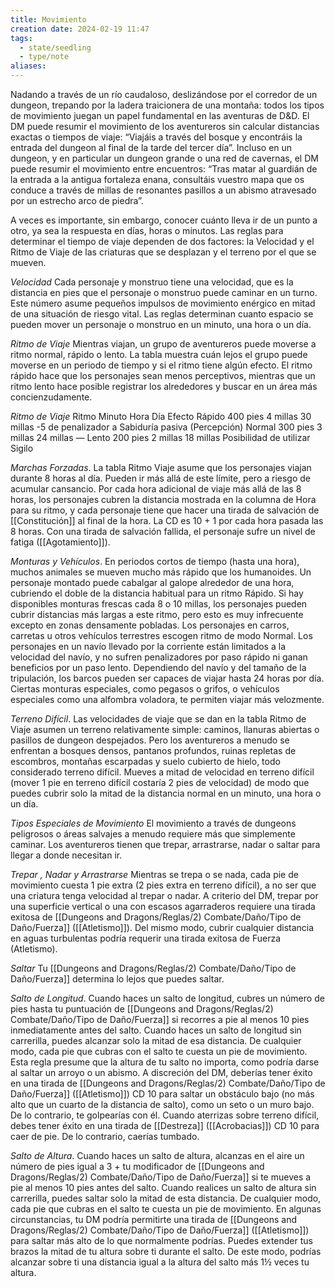 ```yaml
---
title: Movimiento
creation date: 2024-02-19 11:47
tags:
  - state/seedling
  - type/note
aliases:
---
```

Nadando a través de un río caudaloso, deslizándose por el corredor de un dungeon, trepando por la ladera traicionera de una montaña: todos los tipos de movimiento juegan un papel fundamental en las aventuras de D&D.
El DM puede resumir el movimiento de los aventureros sin calcular distancias exactas o tiempos de viaje: “Viajáis a través del bosque y encontráis la entrada del dungeon al final de la tarde del tercer día”. Incluso en un dungeon, y en particular un dungeon grande o una red de cavernas, el DM puede resumir el movimiento entre encuentros: “Tras matar al guardián de la entrada a la antigua fortaleza enana, consultáis vuestro mapa que os conduce a través de millas de resonantes pasillos a un abismo atravesado por un estrecho arco de piedra”.

A veces es importante, sin embargo, conocer cuánto lleva ir de un punto a otro, ya sea la respuesta en días, horas o minutos. Las reglas para determinar el tiempo de viaje dependen de dos factores: la Velocidad y el Ritmo de Viaje de las criaturas que se desplazan y el terreno por el que se mueven.

*Velocidad*
Cada personaje y monstruo tiene una velocidad, que es la distancia en pies que el personaje o monstruo puede caminar en un turno. Este número asume pequeños impulsos de movimiento enérgico en mitad de una situación de riesgo vital.
Las reglas determinan cuanto espacio se pueden mover un personaje o monstruo en un minuto, una hora o un día.

*Ritmo de Viaje*
Mientras viajan, un grupo de aventureros puede moverse a ritmo normal, rápido o lento.
La tabla muestra cuán lejos el grupo puede moverse en un periodo de tiempo y si el ritmo tiene algún efecto. El ritmo rápido hace que los personajes sean menos perceptivos, mientras que un ritmo lento hace posible registrar los alrededores y buscar en un área más concienzudamente.

*Ritmo de Viaje*
Ritmo            Minuto           Hora              Día           Efecto
Rápido         400 pies        4 millas      30 millas     -5 de penalizador a Sabiduría pasiva (Percepción)
Normal         300 pies        3 millas      24 millas      —
Lento           200 pies         2 millas      18 millas      Posibilidad de utilizar Sigilo


*Marchas Forzadas*. La tabla Ritmo Viaje asume que los personajes viajan durante 8 horas al día. Pueden ir más allá de este límite, pero a riesgo de acumular cansancio.
Por cada hora adicional de viaje más allá de las 8 horas, los personajes cubren la distancia mostrada en la columna de Hora para su ritmo, y cada personaje tiene que hacer una tirada de salvación de [[Constitución]] al final de la hora. La CD es 10 + 1 por cada hora pasada las 8 horas. 
Con una tirada de salvación fallida, el personaje sufre un nivel de fatiga ([[Agotamiento]]).

*Monturas y Vehículos*. En periodos cortos de tiempo (hasta una hora), muchos animales se mueven mucho más rápido que los humanoides. Un personaje montado puede cabalgar al galope alrededor de una hora, cubriendo el doble de la distancia habitual para un ritmo Rápido. Si hay disponibles monturas frescas cada 8 o 10 millas, los personajes pueden cubrir distancias más largas a este ritmo, pero esto es muy infrecuente excepto en zonas densamente pobladas.
Los personajes en carros, carretas u otros vehículos terrestres escogen ritmo de modo Normal. Los personajes en un navío llevado por la corriente están limitados a la velocidad del navío, y no sufren penalizadores por paso rápido ni ganan beneficios por un paso lento. Dependiendo del navío y del tamaño de la tripulación, los barcos pueden ser capaces de viajar hasta 24 horas por día.
Ciertas monturas especiales, como pegasos o grifos, o vehículos especiales como una alfombra voladora, te permiten viajar más velozmente.

*Terreno Difícil*. Las velocidades de viaje que se dan en la tabla Ritmo de Viaje asumen un terreno relativamente simple: caminos, llanuras abiertas o pasillos de dungeon despejados. Pero los aventureros a menudo se enfrentan a bosques densos, pantanos profundos, ruinas repletas de escombros, montañas escarpadas y suelo cubierto de hielo, todo considerado terreno difícil.
Mueves a mitad de velocidad en terreno difícil (mover 1 pie en terreno difícil costaría 2 pies de velocidad) de modo que puedes cubrir solo la mitad de la distancia normal en un minuto, una hora o un día.

*Tipos Especiales de Movimiento*
El movimiento a través de dungeons peligrosos o áreas salvajes a menudo requiere más que simplemente caminar. Los aventureros tienen que trepar, arrastrarse, nadar o saltar para llegar a donde necesitan ir.

*Trepar , Nadar y Arrastrarse*
Mientras se trepa o se nada, cada pie de movimiento cuesta 1 pie extra (2 pies extra en terreno difícil), a no ser que una criatura tenga velocidad al trepar o nadar. A criterio del DM, trepar por una superficie vertical o una con escasos agarraderos requiere una tirada exitosa de [[Dungeons and Dragons/Reglas/2) Combate/Daño/Tipo de Daño/Fuerza]] ([[Atletismo]]). Del mismo modo, cubrir cualquier distancia en aguas turbulentas podría requerir una tirada exitosa de Fuerza (Atletismo).

*Saltar*
Tu [[Dungeons and Dragons/Reglas/2) Combate/Daño/Tipo de Daño/Fuerza]] determina lo lejos que puedes saltar.

*Salto de Longitud*. Cuando haces un salto de longitud, cubres un número de pies hasta tu puntuación de [[Dungeons and Dragons/Reglas/2) Combate/Daño/Tipo de Daño/Fuerza]] si recorres a pie al menos 10 pies inmediatamente antes del salto. Cuando haces un salto de longitud sin carrerilla, puedes alcanzar solo la mitad de esa distancia. De cualquier modo, cada pie que cubras con el salto te cuesta un pie de movimiento.
Esta regla presume que la altura de tu salto no importa, como podría darse al saltar un arroyo o un abismo. A discreción del DM, deberías tener éxito en una tirada de [[Dungeons and Dragons/Reglas/2) Combate/Daño/Tipo de Daño/Fuerza]] ([[Atletismo]]) CD 10 para saltar un obstáculo bajo (no más alto que un cuarto de la distancia de salto), como un seto o un
muro bajo. De lo contrario, te golpearías con él.
Cuando aterrizas sobre terreno difícil, debes tener éxito en una tirada de [[Destreza]] ([[Acrobacias]]) CD 10 para caer de pie. De lo contrario, caerías tumbado.

*Salto de Altura*. Cuando haces un salto de altura, alcanzas en el aire un número de pies igual a 3 + tu modificador de [[Dungeons and Dragons/Reglas/2) Combate/Daño/Tipo de Daño/Fuerza]] si te mueves a pie al menos 10 pies antes del salto.
Cuando realices un salto de altura sin carrerilla, puedes saltar solo la mitad de esta distancia. De cualquier modo, cada pie que cubras en el salto te cuesta un pie de movimiento. En algunas circunstancias, tu DM podría permitirte una tirada de [[Dungeons and Dragons/Reglas/2) Combate/Daño/Tipo de Daño/Fuerza]] ([[Atletismo]]) para saltar más alto de lo que normalmente podrías.
Puedes extender tus brazos la mitad de tu altura sobre ti durante el salto. De este modo, podrías alcanzar sobre ti una distancia igual a la altura del salto más 1½ veces tu altura.